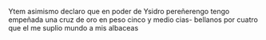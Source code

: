 Ytem asimismo declaro que en poder de Ysidro pereñerengo tengo empeñada una cruz de oro en peso cinco y medio cias- bellanos por cuatro que el me suplio mundo a mis albaceas